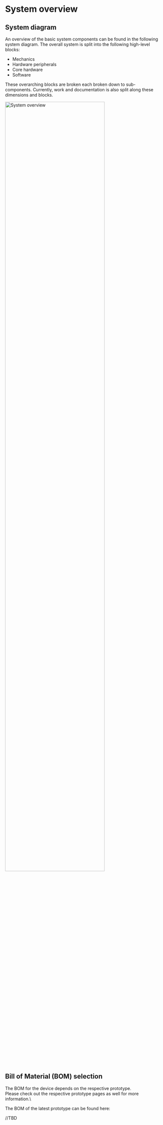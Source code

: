 # System overview

## System diagram

An overview of the basic system components can be found in the following system diagram.
The overall system is split into the following high-level blocks:

- Mechanics
- Hardware peripherals
- Core hardware
- Software

These overarching blocks are broken each broken down to sub-components.
Currently, work and documentation is also split along these dimensions and blocks.

<img src="https://raw.githubusercontent.com/mhollfelder/openvent/assets/docs/assets/system_architecture_v101.svg?sanitize=true" alt="System overview" width="80%"/>

## Bill of Material (BOM) selection

The BOM for the device depends on the respective prototype.\
Please check out the respective prototype pages as well for more information.\

The BOM of the latest prototype can be found here:

//TBD

